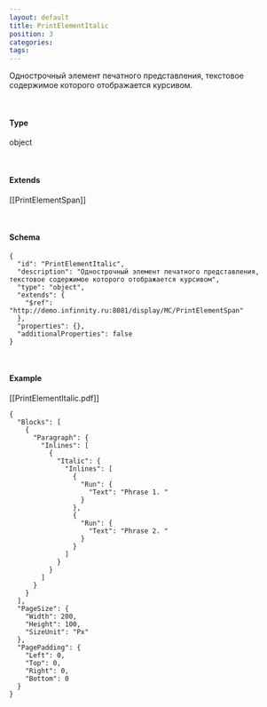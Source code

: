 ```yaml
---
layout: default
title: PrintElementItalic
position: 3
categories: 
tags: 
---
```


Однострочный элемент печатного представления, текстовое содержимое которого отображается курсивом.

   

#### Type

object

   

#### Extends

[[PrintElementSpan]]

   

#### Schema

```
{
  "id": "PrintElementItalic",
  "description": "Однострочный элемент печатного представления, текстовое содержимое которого отображается курсивом",
  "type": "object",
  "extends": {
    "$ref": "http://demo.infinnity.ru:8081/display/MC/PrintElementSpan"
  },
  "properties": {},
  "additionalProperties": false
}
```

   

#### Example

[[PrintElementItalic.pdf]]

```
{
  "Blocks": [
    {
      "Paragraph": {
        "Inlines": [
          {
            "Italic": {
              "Inlines": [
                {
                  "Run": {
                    "Text": "Phrase 1. "
                  }
                },
                {
                  "Run": {
                    "Text": "Phrase 2. "
                  }
                }
              ]
            }
          }
        ]
      }
    }
  ],
  "PageSize": {
    "Width": 200,
    "Height": 100,
    "SizeUnit": "Px"
  },
  "PagePadding": {
    "Left": 0,
    "Top": 0,
    "Right": 0,
    "Bottom": 0
  }
}
```

 

 

